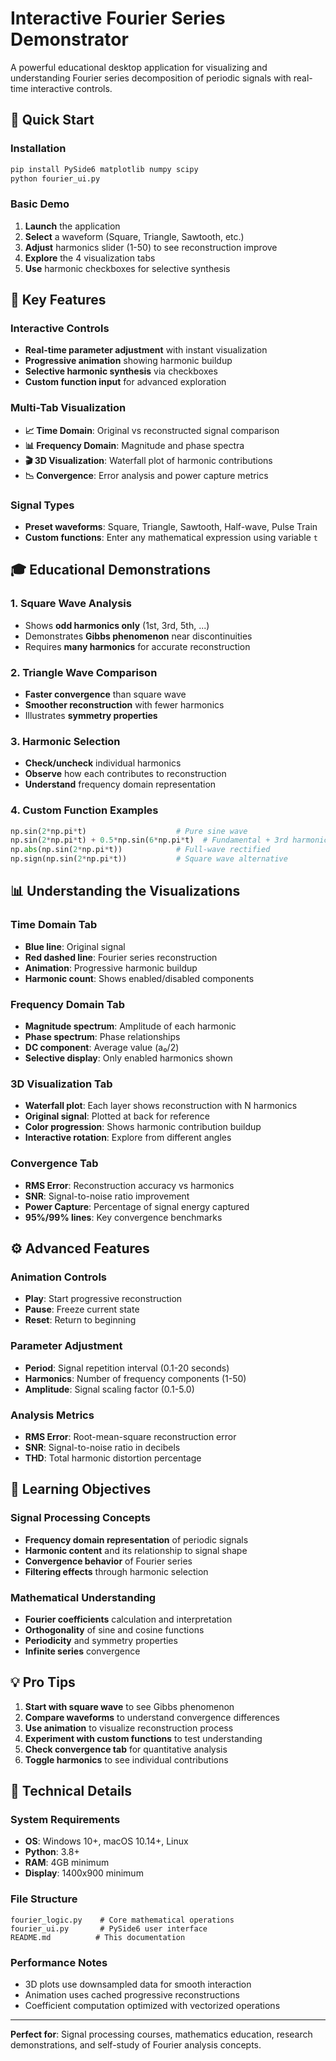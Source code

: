 # Interactive Fourier Series Demonstrator

A powerful educational desktop application for visualizing and understanding Fourier series decomposition of periodic signals with real-time interactive controls.

## 🚀 Quick Start

### Installation
```bash
pip install PySide6 matplotlib numpy scipy
python fourier_ui.py
```

### Basic Demo
1. **Launch** the application
2. **Select** a waveform (Square, Triangle, Sawtooth, etc.)
3. **Adjust** harmonics slider (1-50) to see reconstruction improve
4. **Explore** the 4 visualization tabs
5. **Use** harmonic checkboxes for selective synthesis

## 🎯 Key Features

### Interactive Controls
- **Real-time parameter adjustment** with instant visualization
- **Progressive animation** showing harmonic buildup
- **Selective harmonic synthesis** via checkboxes
- **Custom function input** for advanced exploration

### Multi-Tab Visualization
- **📈 Time Domain**: Original vs reconstructed signal comparison
- **📊 Frequency Domain**: Magnitude and phase spectra
- **🎬 3D Visualization**: Waterfall plot of harmonic contributions  
- **📉 Convergence**: Error analysis and power capture metrics

### Signal Types
- **Preset waveforms**: Square, Triangle, Sawtooth, Half-wave, Pulse Train
- **Custom functions**: Enter any mathematical expression using variable `t`

## 🎓 Educational Demonstrations

### 1. Square Wave Analysis
- Shows **odd harmonics only** (1st, 3rd, 5th, ...)
- Demonstrates **Gibbs phenomenon** near discontinuities
- Requires **many harmonics** for accurate reconstruction

### 2. Triangle Wave Comparison
- **Faster convergence** than square wave
- **Smoother reconstruction** with fewer harmonics
- Illustrates **symmetry properties**

### 3. Harmonic Selection
- **Check/uncheck** individual harmonics
- **Observe** how each contributes to reconstruction
- **Understand** frequency domain representation

### 4. Custom Function Examples
```python
np.sin(2*np.pi*t)                    # Pure sine wave
np.sin(2*np.pi*t) + 0.5*np.sin(6*np.pi*t)  # Fundamental + 3rd harmonic
np.abs(np.sin(2*np.pi*t))            # Full-wave rectified
np.sign(np.sin(2*np.pi*t))           # Square wave alternative
```

## 📊 Understanding the Visualizations

### Time Domain Tab
- **Blue line**: Original signal
- **Red dashed line**: Fourier series reconstruction
- **Animation**: Progressive harmonic buildup
- **Harmonic count**: Shows enabled/disabled components

### Frequency Domain Tab
- **Magnitude spectrum**: Amplitude of each harmonic
- **Phase spectrum**: Phase relationships
- **DC component**: Average value (a₀/2)
- **Selective display**: Only enabled harmonics shown

### 3D Visualization Tab
- **Waterfall plot**: Each layer shows reconstruction with N harmonics
- **Original signal**: Plotted at back for reference
- **Color progression**: Shows harmonic contribution buildup
- **Interactive rotation**: Explore from different angles

### Convergence Tab
- **RMS Error**: Reconstruction accuracy vs harmonics
- **SNR**: Signal-to-noise ratio improvement
- **Power Capture**: Percentage of signal energy captured
- **95%/99% lines**: Key convergence benchmarks

## ⚙️ Advanced Features

### Animation Controls
- **Play**: Start progressive reconstruction
- **Pause**: Freeze current state
- **Reset**: Return to beginning

### Parameter Adjustment
- **Period**: Signal repetition interval (0.1-20 seconds)
- **Harmonics**: Number of frequency components (1-50)
- **Amplitude**: Signal scaling factor (0.1-5.0)

### Analysis Metrics
- **RMS Error**: Root-mean-square reconstruction error
- **SNR**: Signal-to-noise ratio in decibels
- **THD**: Total harmonic distortion percentage

## 🎯 Learning Objectives

### Signal Processing Concepts
- **Frequency domain representation** of periodic signals
- **Harmonic content** and its relationship to signal shape
- **Convergence behavior** of Fourier series
- **Filtering effects** through harmonic selection

### Mathematical Understanding
- **Fourier coefficients** calculation and interpretation
- **Orthogonality** of sine and cosine functions
- **Periodicity** and symmetry properties
- **Infinite series** convergence

## 💡 Pro Tips

1. **Start with square wave** to see Gibbs phenomenon
2. **Compare waveforms** to understand convergence differences
3. **Use animation** to visualize reconstruction process
4. **Experiment with custom functions** to test understanding
5. **Check convergence tab** for quantitative analysis
6. **Toggle harmonics** to see individual contributions

## 🔧 Technical Details

### System Requirements
- **OS**: Windows 10+, macOS 10.14+, Linux
- **Python**: 3.8+
- **RAM**: 4GB minimum
- **Display**: 1400x900 minimum

### File Structure
```
fourier_logic.py    # Core mathematical operations
fourier_ui.py       # PySide6 user interface
README.md          # This documentation
```

### Performance Notes
- 3D plots use downsampled data for smooth interaction
- Animation uses cached progressive reconstructions
- Coefficient computation optimized with vectorized operations

---

**Perfect for**: Signal processing courses, mathematics education, research demonstrations, and self-study of Fourier analysis concepts.

